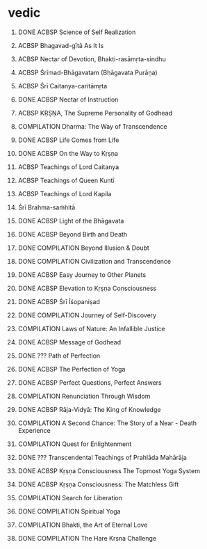 # vedic
1. DONE ACBSP Science of Self Realization
2. ACBSP             Bhagavad-gītā As It Is
3. ACBSP             Nectar of Devotion, Bhakti-rasāmṛta-sindhu
3. ACBSP             Śrīmad-Bhāgavatam (Bhāgavata Purāṇa)
4. ACBSP             Śrī Caitanya-caritāmṛta

1. DONE ACBSP        Nectar of Instruction
2. ACBSP             KṚṢṆA, The Supreme Personality of Godhead
3. COMPILATION       Dharma: The Way of Transcendence
4. DONE ACBSP        Life Comes from Life
5. DONE ACBSP        On the Way to Kṛṣṇa
6. ACBSP             Teachings of Lord Caitanya
7. ACBSP             Teachings of Queen Kuntī
8. ACBSP             Teachings of Lord Kapila
9. Śrī Brahma-saṁhitā
10. DONE ACBSP       Light of the Bhāgavata
11. DONE ACBSP       Beyond Birth and Death
12. DONE COMPILATION Beyond Illusion & Doubt
13. DONE COMPILATION Civilization and Transcendence
14. DONE ACBSP       Easy Journey to Other Planets
15. DONE ACBSP       Elevation to Kṛṣṇa Consciousness
16. DONE ACBSP       Śrī Īśopaniṣad
17. DONE COMPILATION Journey of Self-Discovery
18. COMPILATION      Laws of Nature: An Infallible Justice
19. DONE ACBSP       Message of Godhead
20. DONE ??? Path of Perfection
21. DONE ACBSP       The Perfection of Yoga
22. DONE ACBSP       Perfect Questions, Perfect Answers
23. COMPILATION Renunciation Through Wisdom
24. DONE ACBSP       Rāja-Vidyā: The King of Knowledge
25. COMPILATION      A Second Chance: The Story of a Near - Death Experience
26. COMPILATION      Quest for Enlightenment
27. DONE ??? Transcendental Teachings of Prahlāda Mahārāja
28. DONE ACBSP       Kṛṣṇa Consciousness The Topmost Yoga System

29. DONE ACBSP       Kṛṣṇa Consciousness: The Matchless Gift
30. COMPILATION Search for Liberation
31. DONE COMPILATION Spiritual Yoga
32. COMPILATION Bhakti, the Art of Eternal Love
33. DONE COMPILATION The Hare Krsna Challenge

